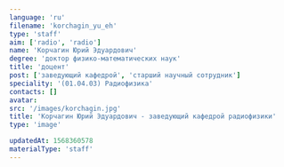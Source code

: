 ```yaml
---
language: 'ru'
filename: 'korchagin_yu_eh'
type: 'staff'
aim: ['radio', 'radio']
name: 'Корчагин Юрий Эдуардович'
degree: 'доктор физико-математических наук'
title: 'доцент'
post: ['заведующий кафедрой', 'старший научный сотрудник']
speciality: '(01.04.03) Радиофизика'
contacts: []
avatar:
src: '/images/korchagin.jpg'
title: 'Корчагин Юрий Эдуардович - заведующий кафедрой радиофизики'
type: 'image'

updatedAt: 1568360578
materialType: 'staff'
---
```


